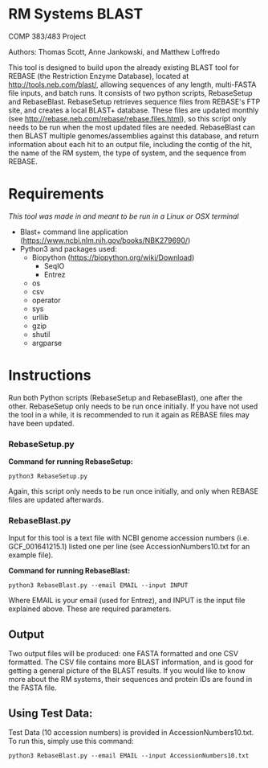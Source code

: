 # RM Systems BLAST
COMP 383/483 Project

Authors: Thomas Scott, Anne Jankowski, and Matthew Loffredo

This tool is designed to build upon the already existing BLAST tool for REBASE (the Restriction Enzyme Database), located at http://tools.neb.com/blast/, allowing sequences of any length, multi-FASTA file inputs, and batch runs. It consists of two python scripts, RebaseSetup and RebaseBlast. RebaseSetup retrieves sequence files from REBASE's FTP site, and creates a local BLAST+ database. These files are updated monthly (see http://rebase.neb.com/rebase/rebase.files.html), so this script only needs to be run when the most updated files are needed. RebaseBlast can then BLAST multiple genomes/assemblies against this database, and return information about each hit to an output file, including the contig of the hit, the name of the RM system, the type of system, and the sequence from REBASE.

# Requirements

_This tool was made in and meant to be run in a Linux or OSX terminal_

* Blast+ command line application (https://www.ncbi.nlm.nih.gov/books/NBK279690/)
* Python3 and packages used:
  * Biopython (https://biopython.org/wiki/Download)
    * SeqIO
    * Entrez
  * os
  * csv
  * operator
  * sys
  * urllib
  * gzip
  * shutil
  * argparse

# Instructions

Run both Python scripts (RebaseSetup and RebaseBlast), one after the other. RebaseSetup only needs to be run once initially. If you have not used the tool in a while, it is recommended to run it again as REBASE files may have been updated.

### RebaseSetup.py

**Command for running RebaseSetup:**
```
python3 RebaseSetup.py
```

Again, this script only needs to be run once initially, and only when REBASE files are updated afterwards.

### RebaseBlast.py

Input for this tool is a text file with NCBI genome accession numbers (i.e. GCF_001641215.1) listed one per line (see AccessionNumbers10.txt for an example file).

**Command for running RebaseBlast:**
```
python3 RebaseBlast.py --email EMAIL --input INPUT
```

Where EMAIL is your email (used for Entrez), and INPUT is the input file explained above. These are required parameters.

## Output

Two output files will be produced: one FASTA formatted and one CSV formatted. The CSV file contains more BLAST information, and is good for getting a general picture of the BLAST results. If you would like to know more about the RM systems, their sequences and protein IDs are found in the FASTA file.

## Using Test Data:

Test Data (10 accession numbers) is provided in AccessionNumbers10.txt. To run this, simply use this command:

```
python3 RebaseBlast.py --email EMAIL --input AccessionNumbers10.txt
```

